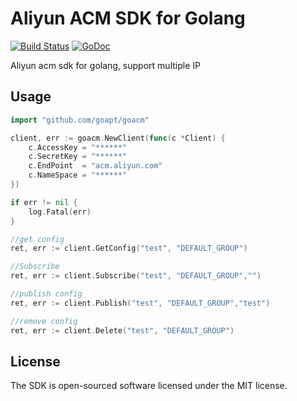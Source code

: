 # Aliyun ACM SDK for Golang
<a href="https://travis-ci.org/goapt/goacm"><img src="https://travis-ci.org/goapt/goacm.svg" alt="Build Status"></a>
<a href="https://godoc.org/github.com/goapt/goacm"><img src="https://godoc.org/github.com/goapt/goacm?status.svg" alt="GoDoc"></a>

Aliyun acm sdk for golang, support multiple IP

## Usage

```go
import "github.com/goapt/goacm"

client, err := goacm.NewClient(func(c *Client) {
    c.AccessKey = "******"
    c.SecretKey = "******"
    c.EndPoint  = "acm.aliyun.com"
    c.NameSpace = "******"
})

if err != nil {
    log.Fatal(err)
}

//get config
ret, err := client.GetConfig("test", "DEFAULT_GROUP")

//Subscribe
ret, err := client.Subscribe("test", "DEFAULT_GROUP","")

//publish config
ret, err := client.Publish("test", "DEFAULT_GROUP","test")

//remove config
ret, err := client.Delete("test", "DEFAULT_GROUP")
```


## License
The SDK is open-sourced software licensed under the MIT license.
